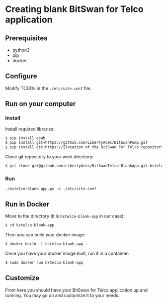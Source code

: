 # Creating blank BitSwan for Telco application

## Prerequisites
 - python3
 - pip
 - docker


## Configure
Modify TODOs in the `./etc/site.conf` file.


## Run on your computer

### Install
Install required libraries:
```bash
$ pip install asab
$ pip install git+https://github.com/LibertyAces/BitSwanPump.git
$ pip install git+https://[location of the BitSwan For Telco repository].git
```
Clone git repository to your work directory:
```bash
$ git clone git@github.com:LibertyAces/BitSwanTelco-BlankApp.git bstelco-blank-app
```

### Run

```
./bstelco-blank-app.py -c ./etc/site.conf 	
```


## Run in Docker
Move to the directory (it is `bstelco-blank-app` in our case):
```bash
$ cd bstelco-blank-app
```
Then you can build your docker image:
```bash
$ docker build -t bstelco-blank-app .
```
Once you have your docker image built, run it in a container:
```bash
$ sudo docker run bstelco-blank-app
```


## Customize
From here you should have your BitSwan for Telco application up and running. You may go on and customize it to your needs. 
